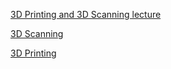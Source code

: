 [3D Printing and 3D Scanning lecture](3Dprintscan-milan.html)

[3D Scanning](3D_scanning.html)

[3D Printing](3D_printing.html)
